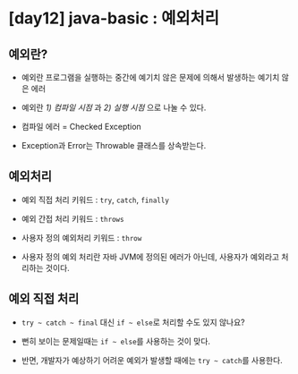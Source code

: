 # [day12] java-basic : 예외처리

## 예외란?
- 예외란 프로그램을 실행하는 중간에 예기치 않은 문제에 의해서 발생하는 예기치 않은 에러

- 예외란 _1) 컴파일 시점_ 과 _2) 실행 시점_ 으로 나눌 수 있다. 

- 컴파일 에러 = Checked Exception

- Exception과 Error는 Throwable 클래스를 상속받는다.


## 예외처리
- 예외 직접 처리 키워드 : `try`, `catch`, `finally`

- 예외 간접 처리 키워드 : `throws`

- 사용자 정의 예외처리 키워드 : `throw`

- 사용자 정의 예외 처리란 자바 JVM에 정의된 에러가 아닌데, 사용자가 예외라고 처리하는 것이다.


## 예외 직접 처리
- `try ~ catch ~ final` 대신 `if ~ else`로 처리할 수도 있지 않나요? 

- 뻔히 보이는 문제일때는 `if ~ else`를 사용하는 것이 맞다.

- 반면, 개발자가 예상하기 어려운 예외가 발생할 때에는 `try ~ catch`를 사용한다.
